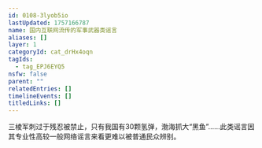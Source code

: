 ```yaml
---
id: 0108-3lyob5io
lastUpdated: 1757166787
name: 国内互联网流传的军事武器类谣言
aliases: []
layer: 1
categoryId: cat_drHx4oqn
tagIds:
  - tag_EPJ6EYQ5
nsfw: false
parent: ""
relatedEntries: []
timelineEvents: []
titledLinks: []
---
```


三棱军刺过于残忍被禁止，只有我国有30颗氢弹，渤海抓大“黑鱼”……此类谣言因其专业性高较一般网络谣言来看更难以被普通民众辨别。